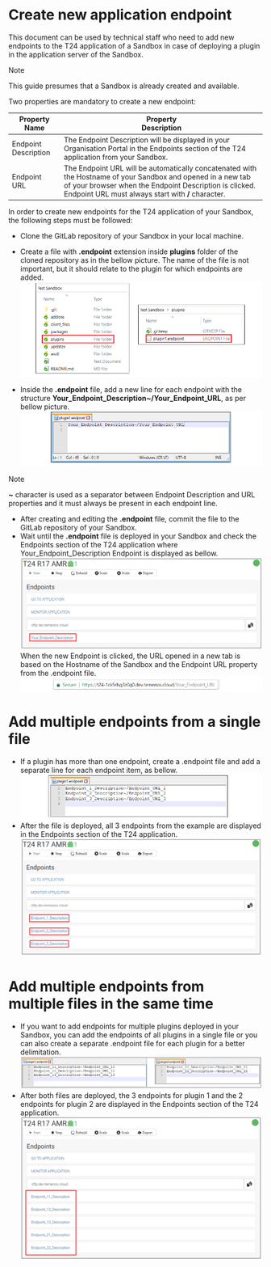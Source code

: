 
# Create new application endpoint #
This document can be used by technical staff who need to add new endpoints to the T24 application of a Sandbox in case of deploying a plugin in the application server of the Sandbox.

> [!Note]
> This guide presumes that a Sandbox is already created and available.

   Two properties are mandatory to create a new endpoint:

| Property Name        | Property <br />Description	|
|-					   |-		                |
|Endpoint Description  | The Endpoint Description will be displayed in your Organisation Portal in the Endpoints section of the T24 application from your Sandbox. |
|Endpoint URL          | The Endpoint URL will be automatically concatenated with the Hostname of your Sandbox and opened in a new tab of your browser when the Endpoint Description is clicked. Endpoint URL must always start with **/** character. |

In order to create new endpoints for the T24 application of your Sandbox, the following steps must be followed:
 - Clone the GitLab repository of your Sandbox in your local machine.
 - Create a file with **.endpoint** extension inside **plugins** folder of the cloned repository as in the bellow picture. The name of the file is not important, but it should relate to the plugin for which endpoints are added.
![create endpoint file](./images/app_endp1.png)

 - Inside the **.endpoint** file, add a new line for each endpoint with the structure **Your_Endpoint_Description~/Your_Endpoint_URL**, as per bellow picture.
 ![edit endpoint file](./images/app_endp2.png)
 
 > [!Note]
 > **~** character is used as a separator between Endpoint Description and URL properties and it must always be present in each endpoint line.

 - After creating and editing the **.endpoint** file, commit the file to the GitLab repository of your Sandbox.
 - Wait until the **.endpoint** file is deployed in your Sandbox and check the Endpoints section of the T24 application where Your_Endpoint_Description Endpoint is displayed as bellow.
 ![portal endpoint display](./images/app_endp3.png)
   When the new Endpoint is clicked, the URL opened in a new tab is based on the Hostname of the Sandbox and the Endpoint URL property from the .endpoint file.
 ![portal endpoint display](./images/app_endp4.png)

# Add multiple endpoints from a single file #
 - If a plugin has more than one endpoint, create a .endpoint file and add a separate line for each endpoint item, as bellow.
 ![multiple endpoints same file](./images/app_endp5.png)
 - After the file is deployed, all 3 endpoints from the example are displayed in the Endpoints section of the T24 application.
 ![multiple endpoints same file display](./images/app_endp6.png)

# Add multiple endpoints from multiple files in the same time #
 - If you want to add endpoints for multiple plugins deployed in your Sandbox, you can add the endpoints of all plugins in a single file or you can also create a separate .endpoint file for each plugin for a better delimitation.
 ![multiple endpoints multiple files](./images/app_endp7.png)
 - After both files are deployed, the 3 endpoints for plugin 1 and the 2 endpoints for plugin 2 are displayed in the Endpoints section of the T24 application.
 ![multiple endpoints multiples files display](./images/app_endp8.png)